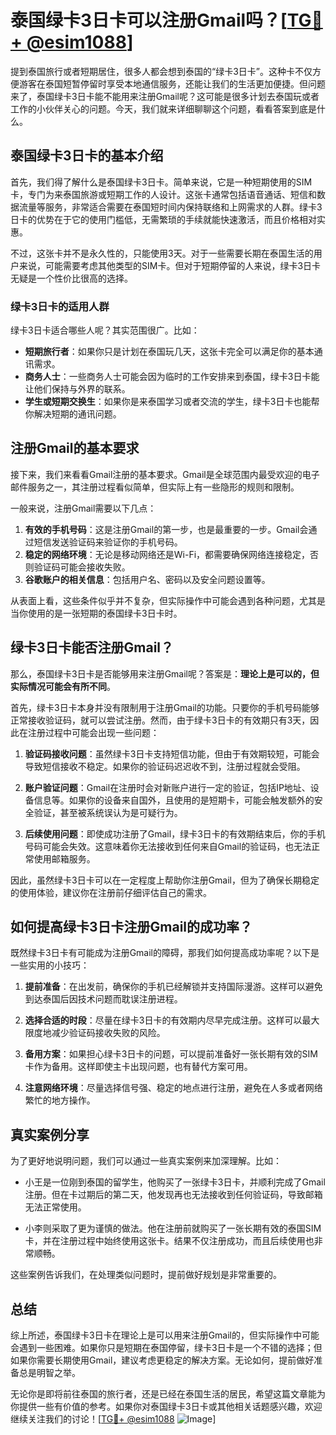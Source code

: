 # 泰国绿卡3日卡可以注册Gmail吗？[[TG💪+ @esim1088](https://t.me/s/esim1088)]

提到泰国旅行或者短期居住，很多人都会想到泰国的“绿卡3日卡”。这种卡不仅方便游客在泰国短暂停留时享受本地通信服务，还能让我们的生活更加便捷。但问题来了，泰国绿卡3日卡能不能用来注册Gmail呢？这可能是很多计划去泰国玩或者工作的小伙伴关心的问题。今天，我们就来详细聊聊这个问题，看看答案到底是什么。

## 泰国绿卡3日卡的基本介绍

首先，我们得了解什么是泰国绿卡3日卡。简单来说，它是一种短期使用的SIM卡，专门为来泰国旅游或短期工作的人设计。这张卡通常包括语音通话、短信和数据流量等服务，非常适合需要在泰国短时间内保持联络和上网需求的人群。绿卡3日卡的优势在于它的使用门槛低，无需繁琐的手续就能快速激活，而且价格相对实惠。

不过，这张卡并不是永久性的，只能使用3天。对于一些需要长期在泰国生活的用户来说，可能需要考虑其他类型的SIM卡。但对于短期停留的人来说，绿卡3日卡无疑是一个性价比很高的选择。

### 绿卡3日卡的适用人群

绿卡3日卡适合哪些人呢？其实范围很广。比如：

- **短期旅行者**：如果你只是计划在泰国玩几天，这张卡完全可以满足你的基本通讯需求。
- **商务人士**：一些商务人士可能会因为临时的工作安排来到泰国，绿卡3日卡能让他们保持与外界的联系。
- **学生或短期交换生**：如果你是来泰国学习或者交流的学生，绿卡3日卡也能帮你解决短期的通讯问题。

## 注册Gmail的基本要求

接下来，我们来看看Gmail注册的基本要求。Gmail是全球范围内最受欢迎的电子邮件服务之一，其注册过程看似简单，但实际上有一些隐形的规则和限制。

一般来说，注册Gmail需要以下几点：

1. **有效的手机号码**：这是注册Gmail的第一步，也是最重要的一步。Gmail会通过短信发送验证码来验证你的手机号码。
2. **稳定的网络环境**：无论是移动网络还是Wi-Fi，都需要确保网络连接稳定，否则验证码可能会接收失败。
3. **谷歌账户的相关信息**：包括用户名、密码以及安全问题设置等。

从表面上看，这些条件似乎并不复杂，但实际操作中可能会遇到各种问题，尤其是当你使用的是一张短期的泰国绿卡3日卡时。

## 绿卡3日卡能否注册Gmail？

那么，泰国绿卡3日卡是否能够用来注册Gmail呢？答案是：**理论上是可以的，但实际情况可能会有所不同**。

首先，绿卡3日卡本身并没有限制用于注册Gmail的功能。只要你的手机号码能够正常接收验证码，就可以尝试注册。然而，由于绿卡3日卡的有效期只有3天，因此在注册过程中可能会出现一些问题：

1. **验证码接收问题**：虽然绿卡3日卡支持短信功能，但由于有效期较短，可能会导致短信接收不稳定。如果你的验证码迟迟收不到，注册过程就会受阻。
   
2. **账户验证问题**：Gmail在注册时会对新账户进行一定的验证，包括IP地址、设备信息等。如果你的设备来自国外，且使用的是短期卡，可能会触发额外的安全验证，甚至被系统误认为是可疑行为。

3. **后续使用问题**：即使成功注册了Gmail，绿卡3日卡的有效期结束后，你的手机号码可能会失效。这意味着你无法接收到任何来自Gmail的验证码，也无法正常使用邮箱服务。

因此，虽然绿卡3日卡可以在一定程度上帮助你注册Gmail，但为了确保长期稳定的使用体验，建议你在注册前仔细评估自己的需求。

## 如何提高绿卡3日卡注册Gmail的成功率？

既然绿卡3日卡有可能成为注册Gmail的障碍，那我们如何提高成功率呢？以下是一些实用的小技巧：

1. **提前准备**：在出发前，确保你的手机已经解锁并支持国际漫游。这样可以避免到达泰国后因技术问题而耽误注册进程。

2. **选择合适的时段**：尽量在绿卡3日卡的有效期内尽早完成注册。这样可以最大限度地减少验证码接收失败的风险。

3. **备用方案**：如果担心绿卡3日卡的问题，可以提前准备好一张长期有效的SIM卡作为备用。这样即使主卡出现问题，也有替代方案可用。

4. **注意网络环境**：尽量选择信号强、稳定的地点进行注册，避免在人多或者网络繁忙的地方操作。

## 真实案例分享

为了更好地说明问题，我们可以通过一些真实案例来加深理解。比如：

- 小王是一位刚到泰国的留学生，他购买了一张绿卡3日卡，并顺利完成了Gmail注册。但在卡过期后的第二天，他发现再也无法接收到任何验证码，导致邮箱无法正常使用。
  
- 小李则采取了更为谨慎的做法。他在注册前就购买了一张长期有效的泰国SIM卡，并在注册过程中始终使用这张卡。结果不仅注册成功，而且后续使用也非常顺畅。

这些案例告诉我们，在处理类似问题时，提前做好规划是非常重要的。

## 总结

综上所述，泰国绿卡3日卡在理论上是可以用来注册Gmail的，但实际操作中可能会遇到一些困难。如果你只是短期在泰国停留，绿卡3日卡是一个不错的选择；但如果你需要长期使用Gmail，建议考虑更稳定的解决方案。无论如何，提前做好准备总是明智之举。

无论你是即将前往泰国的旅行者，还是已经在泰国生活的居民，希望这篇文章能为你提供一些有价值的参考。如果你对泰国绿卡3日卡或其他相关话题感兴趣，欢迎继续关注我们的讨论！[[TG💪+ @esim1088](https://t.me/s/esim1088) ![Image](https://i.postimg.cc/4NQfJmqS/Snipaste-2025-05-13-00-14-12.png)]
